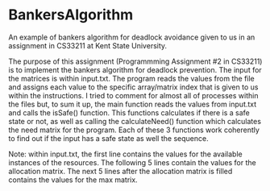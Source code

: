# BankersAlgorithm
An example of bankers algorithm for deadlock avoidance given to us in an assignment in CS33211 at Kent State University.

The purpose of this assignment (Programmming Assignment #2 in CS33211) is to implement the bankers algorithm for deadlock prevention.
The input for the matrices is within input.txt. The program reads the values from the file and assigns each value to the specific array/matrix index
that is given to us within the instructions. I tried to comment for almost all of processes within the files but, to sum it up, the main function
reads the values from input.txt and calls the isSafe() function. This functions calculates if there is a safe state or not, as well as calling the
calculateNeed() function which calculates the need matrix for the program. Each of these 3 functions work coherently to find out if the input has a
safe state as well the sequence.

Note: within input.txt, the first line contains the values for the available instances of the resources. The following 5 lines contain the values for the
allocation matrix. The next 5 lines after the allocation matrix is filled contains the values for the max matrix.
